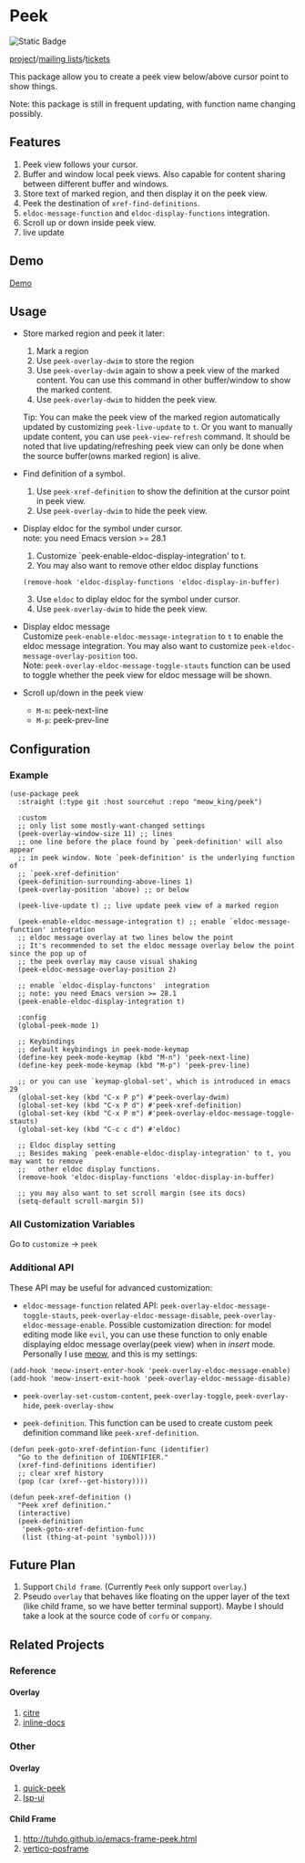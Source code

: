 # Peek

![Static Badge](https://img.shields.io/badge/made_with-emacs-purple)

[project](https://sr.ht/~meow_king/peek/)/[mailing lists](https://sr.ht/~meow_king/peek/lists)/[tickets](https://sr.ht/~meow_king/peek/trackers)  

This package allow you to create a peek view below/above cursor point to show things.

Note: this package is still in frequent updating, with function name changing possibly. 

## Features
1. Peek view follows your cursor.
2. Buffer and window local peek views. Also capable for content sharing between different buffer and windows.
3. Store text of marked region, and then display it on the peek view.
4. Peek the destination of `xref-find-definitions`.
5. `eldoc-message-function` and `eldoc-display-functions` integration.
6. Scroll up or down inside peek view. 
7. live update

## Demo

[Demo](demo.md)

## Usage

- Store marked region and peek it later:
   1. Mark a region
   2. Use `peek-overlay-dwim` to store the region
   3. Use `peek-overlay-dwim` again to show a peek view of the marked content. You can use this command in other buffer/window to show the marked content. 
   4. Use `peek-overlay-dwim` to hidden the peek view.  
     
   Tip: You can make the peek view of the marked region automatically updated by 
   customizing `peek-live-update` to `t`. Or you want to manually update content, you
   can use `peek-view-refresh` command. It should be noted that live updating/refreshing
   peek view can only be done when the source buffer(owns marked region) is alive.
   
- Find definition of a symbol.
   1. Use `peek-xref-definition` to show the definition at the cursor point in peek view.
   2. Use `peek-overlay-dwim` to hide the peek view.
   
- Display eldoc for the symbol under cursor.  
  note: you need Emacs version >= 28.1  
  1. Customize `peek-enable-eldoc-display-integration' to t.
  2. You may also want to remove other eldoc display functions
  
  ```emacs-lisp
  (remove-hook 'eldoc-display-functions 'eldoc-display-in-buffer)
  ```
  
  3. Use `eldoc` to diplay eldoc for the symbol under cursor.
  4. Use `peek-overlay-dwim` to hide the peek view.
  
- Display eldoc message  
  Customize `peek-enable-eldoc-message-integration` to `t` to enable the eldoc message integration. You may also want to customize `peek-eldoc-message-overlay-position` too.   
  Note: `peek-overlay-eldoc-message-toggle-stauts` function can be used to toggle whether the peek view for eldoc message will be shown.
  
- Scroll up/down in the peek view
  - `M-n`: peek-next-line 
  - `M-p`: peek-prev-line 

## Configuration

### Example

``` emacs-lisp
(use-package peek
  :straight (:type git :host sourcehut :repo "meow_king/peek")

  :custom
  ;; only list some mostly-want-changed settings 
  (peek-overlay-window-size 11) ;; lines
  ;; one line before the place found by `peek-definition' will also appear
  ;; in peek window. Note `peek-definition' is the underlying function of
  ;; `peek-xref-definition'
  (peek-definition-surrounding-above-lines 1)
  (peek-overlay-position 'above) ;; or below
  
  (peek-live-update t) ;; live update peek view of a marked region

  (peek-enable-eldoc-message-integration t) ;; enable `eldoc-message-function' integration
  ;; eldoc message overlay at two lines below the point
  ;; It's recommended to set the eldoc message overlay below the point since the pop up of
  ;; the peek overlay may cause visual shaking
  (peek-eldoc-message-overlay-position 2)

  ;; enable `eldoc-display-functons'  integration
  ;; note: you need Emacs version >= 28.1
  (peek-enable-eldoc-display-integration t)

  :config
  (global-peek-mode 1)

  ;; Keybindings 
  ;; default keybindings in peek-mode-keymap
  (define-key peek-mode-keymap (kbd "M-n") 'peek-next-line)
  (define-key peek-mode-keymap (kbd "M-p") 'peek-prev-line)
  
  ;; or you can use `keymap-global-set', which is introduced in emacs 29
  (global-set-key (kbd "C-x P p") #'peek-overlay-dwim)
  (global-set-key (kbd "C-x P d") #'peek-xref-definition)
  (global-set-key (kbd "C-x P m") #'peek-overlay-eldoc-message-toggle-stauts)
  (global-set-key (kbd "C-c c d") #'eldoc)
  
  ;; Eldoc display setting
  ;; Besides making `peek-enable-eldoc-display-integration' to t, you may want to remove
  ;;   other eldoc display functions.
  (remove-hook 'eldoc-display-functions 'eldoc-display-in-buffer)
  
  ;; you may also want to set scroll margin (see its docs)
  (setq-default scroll-margin 5))
```

### All Customization Variables

Go to `customize` -> `peek`

### Additional API

These API may be useful for advanced customization:

- `eldoc-message-function` related API: `peek-overlay-eldoc-message-toggle-stauts`, `peek-overlay-eldoc-message-disable`, `peek-overlay-eldoc-message-enable`. Possible customization direction: for model editing mode like `evil`, you can use these function to only enable displaying eldoc message overlay(peek view) when in _insert_ mode. Personally I use [meow](https://github.com/meow-edit/meow), and this is my settings:

``` emacs-lisp
(add-hook 'meow-insert-enter-hook 'peek-overlay-eldoc-message-enable)
(add-hook 'meow-insert-exit-hook 'peek-overlay-eldoc-message-disable)
```

- `peek-overlay-set-custom-content`, `peek-overlay-toggle`, `peek-overlay-hide`, `peek-overlay-show`

- `peek-definition`. This function can be used to create custom peek definition
command like `peek-xref-definition`.

``` emacs-lisp
(defun peek-goto-xref-defintion-func (identifier)
  "Go to the definition of IDENTIFIER."
  (xref-find-definitions identifier)
  ;; clear xref history
  (pop (car (xref--get-history))))

(defun peek-xref-definition ()
  "Peek xref definition."
  (interactive)
  (peek-definition
   'peek-goto-xref-defintion-func
   (list (thing-at-point 'symbol))))
```


## Future Plan

1. Support `Child frame`. (Currently `Peek` only support `overlay`.)
2. Pseudo `overlay` that behaves like floating on the upper layer of the text (like child frame, so we have better terminal support). Maybe I should take a look at the source code of `corfu` or `company`.

## Related Projects

### Reference

#### Overlay
1. [citre](https://github.com/universal-ctags/citre/blob/master/citre-ui-peek.el)
2. [inline-docs](https://repo.or.cz/inline-docs.git/blob/HEAD:/inline-docs.el)

### Other

#### Overlay
1. [quick-peek](https://github.com/cpitclaudel/quick-peek)
2. [lsp-ui](https://github.com/emacs-lsp/lsp-ui/blob/master/lsp-ui-peek.el)

#### Child Frame
1. http://tuhdo.github.io/emacs-frame-peek.html
2. [vertico-posframe](https://github.com/tumashu/vertico-posframe/blob/main/vertico-posframe.el)
